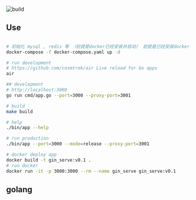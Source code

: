 ![build](https://github.com/freeshineit/go_python_serve/workflows/build/badge.svg)


## Use

```bash

# 初始化 mysql , redis 等 （前提是docker已经安装并启动） 前提是已经安装docker
docker-compose -f docker-compose.yaml up -d

# run development
# https://github.com/cosmtrek/air Live reload for Go apps
air

## development
# http://localhost:3000
go run cmd/app.go --port=3000 --proxy-port=3001 

# build
make build

# help
./bin/app --help

# run production 
./bin/app --port=3000 --mode=release --proxy-port=3001 

# docker deploy app
docker build -t gin_serve:v0.1 .
# run docker
docker run -it -p 3000:3000 --rm --name gin_serve gin_serve:v0.1
```

## golang



